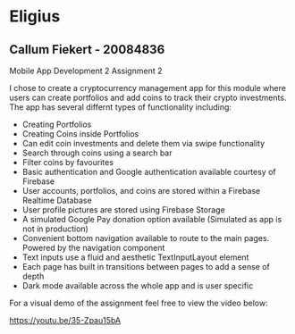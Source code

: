 # Eligius

## Callum Fiekert - 20084836
Mobile App Development 2 Assignment 2

I chose to create a cryptocurrency management app for this module where users can create portfolios and add coins to track their crypto investments.
The app has several differnt types of functionality including:

* Creating Portfolios
* Creating Coins inside Portfolios
* Can edit coin investments and delete them via swipe functionality
* Search through coins using a search bar
* Filter coins by favourites
* Basic authentication and Google authentication available courtesy of Firebase
* User accounts, portfolios, and coins are stored within a Firebase Realtime Database
* User profile pictures are stored using Firebase Storage
* A simulated Google Pay donation option available (Simulated as app is not in production)
* Convenient bottom navigation available to route to the main pages. Powered by the navigation component
* Text inputs use a fluid and aesthetic TextInputLayout element
* Each page has built in transitions between pages to add a sense of depth
* Dark mode available across the whole app and is user specific

For a visual demo of the assignment feel free to view the video below:

https://youtu.be/35-Zpau15bA
